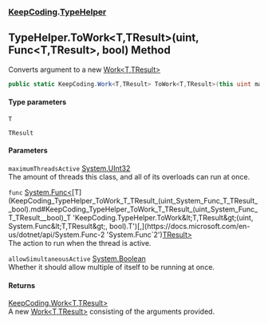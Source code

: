 ### [KeepCoding](KeepCoding.md 'KeepCoding').[TypeHelper](KeepCoding_TypeHelper.md 'KeepCoding.TypeHelper')
## TypeHelper.ToWork&lt;T,TResult&gt;(uint, Func&lt;T,TResult&gt;, bool) Method
Converts argument to a new [Work&lt;T,TResult&gt;](KeepCoding_Work_T_TResult_.md 'KeepCoding.Work&lt;T,TResult&gt;')
```csharp
public static KeepCoding.Work<T,TResult> ToWork<T,TResult>(this uint maximumThreadsActive, System.Func<T,TResult> func, bool allowSimultaneousActive=false);
```
#### Type parameters
<a name='KeepCoding_TypeHelper_ToWork_T_TResult_(uint_System_Func_T_TResult__bool)_T'></a>
`T`  
  
<a name='KeepCoding_TypeHelper_ToWork_T_TResult_(uint_System_Func_T_TResult__bool)_TResult'></a>
`TResult`  
  
#### Parameters
<a name='KeepCoding_TypeHelper_ToWork_T_TResult_(uint_System_Func_T_TResult__bool)_maximumThreadsActive'></a>
`maximumThreadsActive` [System.UInt32](https://docs.microsoft.com/en-us/dotnet/api/System.UInt32 'System.UInt32')  
The amount of threads this class, and all of its overloads can run at once.
  
<a name='KeepCoding_TypeHelper_ToWork_T_TResult_(uint_System_Func_T_TResult__bool)_func'></a>
`func` [System.Func&lt;](https://docs.microsoft.com/en-us/dotnet/api/System.Func-2 'System.Func`2')[T](KeepCoding_TypeHelper_ToWork_T_TResult_(uint_System_Func_T_TResult__bool).md#KeepCoding_TypeHelper_ToWork_T_TResult_(uint_System_Func_T_TResult__bool)_T 'KeepCoding.TypeHelper.ToWork&lt;T,TResult&gt;(uint, System.Func&lt;T,TResult&gt;, bool).T')[,](https://docs.microsoft.com/en-us/dotnet/api/System.Func-2 'System.Func`2')[TResult](KeepCoding_TypeHelper_ToWork_T_TResult_(uint_System_Func_T_TResult__bool).md#KeepCoding_TypeHelper_ToWork_T_TResult_(uint_System_Func_T_TResult__bool)_TResult 'KeepCoding.TypeHelper.ToWork&lt;T,TResult&gt;(uint, System.Func&lt;T,TResult&gt;, bool).TResult')[&gt;](https://docs.microsoft.com/en-us/dotnet/api/System.Func-2 'System.Func`2')  
The action to run when the thread is active.
  
<a name='KeepCoding_TypeHelper_ToWork_T_TResult_(uint_System_Func_T_TResult__bool)_allowSimultaneousActive'></a>
`allowSimultaneousActive` [System.Boolean](https://docs.microsoft.com/en-us/dotnet/api/System.Boolean 'System.Boolean')  
Whether it should allow multiple of itself to be running at once.
  
#### Returns
[KeepCoding.Work&lt;](KeepCoding_Work_T_TResult_.md 'KeepCoding.Work&lt;T,TResult&gt;')[T](KeepCoding_TypeHelper_ToWork_T_TResult_(uint_System_Func_T_TResult__bool).md#KeepCoding_TypeHelper_ToWork_T_TResult_(uint_System_Func_T_TResult__bool)_T 'KeepCoding.TypeHelper.ToWork&lt;T,TResult&gt;(uint, System.Func&lt;T,TResult&gt;, bool).T')[,](KeepCoding_Work_T_TResult_.md 'KeepCoding.Work&lt;T,TResult&gt;')[TResult](KeepCoding_TypeHelper_ToWork_T_TResult_(uint_System_Func_T_TResult__bool).md#KeepCoding_TypeHelper_ToWork_T_TResult_(uint_System_Func_T_TResult__bool)_TResult 'KeepCoding.TypeHelper.ToWork&lt;T,TResult&gt;(uint, System.Func&lt;T,TResult&gt;, bool).TResult')[&gt;](KeepCoding_Work_T_TResult_.md 'KeepCoding.Work&lt;T,TResult&gt;')  
A new [Work&lt;T,TResult&gt;](KeepCoding_Work_T_TResult_.md 'KeepCoding.Work&lt;T,TResult&gt;') consisting of the arguments provided.
